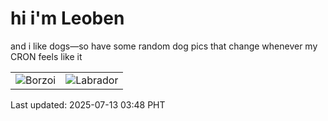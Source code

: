 # hi i'm Leoben

and i like dogs—so have some random dog pics that change whenever my CRON feels like it

|  |  |
|--------|----------|
| ![Borzoi](https://random-dog-vercel.vercel.app/api/random-borzoi?v=1752349724) | ![Labrador](https://random-dog-vercel.vercel.app/api/random-labrador?v=1752349724) |

Last updated: 2025-07-13 03:48 PHT
